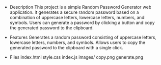 - Description
This project is a simple Random Password Generator web application. It generates a secure random password based on a combination of uppercase letters, lowercase letters, numbers, and symbols. Users can generate a password by clicking a button and copy the generated password to the clipboard.

- Features
Generates a random password consisting of uppercase letters, lowercase letters, numbers, and symbols.
Allows users to copy the generated password to the clipboard with a single click.

- Files
index.html
style.css
index.js
images/
copy.png
generate.png
